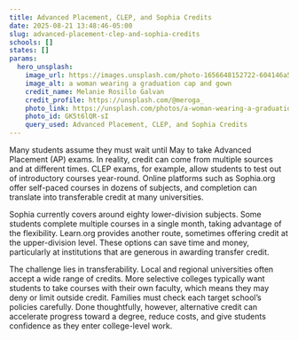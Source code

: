 ```yaml
---
title: Advanced Placement, CLEP, and Sophia Credits
date: 2025-08-21 13:48:46-05:00
slug: advanced-placement-clep-and-sophia-credits
schools: []
states: []
params:
  hero_unsplash:
    image_url: https://images.unsplash.com/photo-1656648152722-604146a55279?crop=entropy&cs=tinysrgb&fit=max&fm=jpg&ixid=M3w3OTUzNDN8MHwxfHJhbmRvbXx8fHx8fHx8fDE3NTU4ODEzMjJ8&ixlib=rb-4.1.0&q=80&w=1080
    image_alt: a woman wearing a graduation cap and gown
    credit_name: Melanie Rosillo Galvan
    credit_profile: https://unsplash.com/@meroga_
    photo_link: https://unsplash.com/photos/a-woman-wearing-a-graduation-cap-and-gown-GK5t6lQR-sI
    photo_id: GK5t6lQR-sI
    query_used: Advanced Placement, CLEP, and Sophia Credits
---
```



Many students assume they must wait until May to take Advanced Placement (AP) exams. In reality, credit can come from multiple sources and at different times. CLEP exams, for example, allow students to test out of introductory courses year-round. Online platforms such as Sophia.org offer self-paced courses in dozens of subjects, and completion can translate into transferable credit at many universities.

Sophia currently covers around eighty lower-division subjects. Some students complete multiple courses in a single month, taking advantage of the flexibility. Learn.org provides another route, sometimes offering credit at the upper-division level. These options can save time and money, particularly at institutions that are generous in awarding transfer credit.

The challenge lies in transferability. Local and regional universities often accept a wide range of credits. More selective colleges typically want students to take courses with their own faculty, which means they may deny or limit outside credit. Families must check each target school’s policies carefully. Done thoughtfully, however, alternative credit can accelerate progress toward a degree, reduce costs, and give students confidence as they enter college-level work.

